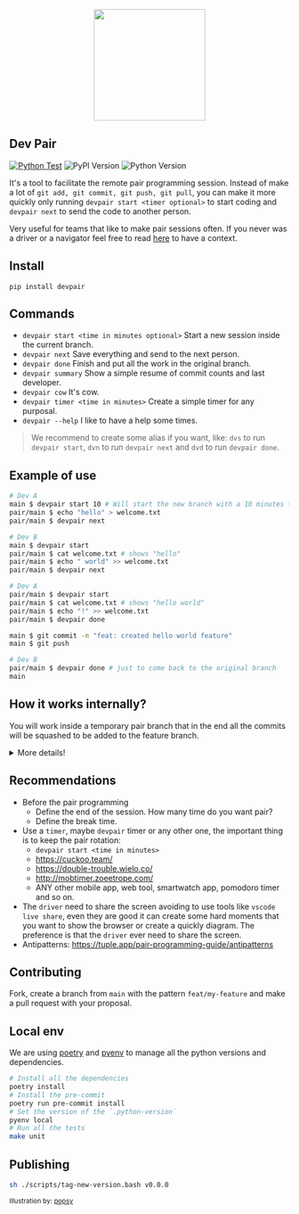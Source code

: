 <div align="center">
    <img src="https://illustrations.popsy.co/amber/communication.svg" width="200px">
</div>

## Dev Pair

[![Python Test](https://github.com/raphaelkieling/pair/actions/workflows/push.yml/badge.svg)](https://github.com/raphaelkieling/pair/actions/workflows/push.yml)
![PyPI Version](https://img.shields.io/pypi/v/devpair)
![Python Version](https://img.shields.io/pypi/pyversions/devpair)

It's a tool to facilitate the remote pair programming session. Instead of make a lot of `git add, git commit, git push, git pull`, you can make it more quickly only running `devpair start <timer optional>` to start coding and `devpair next` to send the code to another person.

Very useful for teams that like to make pair sessions often. If you never was a driver or a navigator feel free to read [here](https://martinfowler.com/articles/on-pair-programming.html) to have a context.

## Install

```
pip install devpair
```

## Commands

- `devpair start <time in minutes optional>` Start a new session inside the current branch.
- `devpair next` Save everything and send to the next person.
- `devpair done` Finish and put all the work in the original branch.
- `devpair summary` Show a simple resume of commit counts and last developer.
- `devpair cow` It's cow.
- `devpair timer <time in minutes>` Create a simple timer for any purposal.
- `devpair --help` I like to have a help some times.

> We recommend to create some alias if you want, like: `dvs` to run `devpair start`, `dvn` to run `devpair next` and `dvd` to run `devpair done`.

## Example of use

```bash
# Dev A
main $ devpair start 10 # Will start the new branch with a 10 minutes timer
pair/main $ echo "hello" > welcome.txt
pair/main $ devpair next

# Dev B
main $ devpair start
pair/main $ cat welcome.txt # shows "hello"
pair/main $ echo " world" >> welcome.txt
pair/main $ devpair next

# Dev A
pair/main $ devpair start
pair/main $ cat welcome.txt # shows "hello world"
pair/main $ echo "!" >> welcome.txt
pair/main $ devpair done

main $ git commit -m "feat: created hello world feature"
main $ git push

# Dev B
pair/main $ devpair done # just to come back to the original branch
main
```

## How it works internally?

You will work inside a temporary pair branch that in the end all the commits will be squashed to be added to the feature branch.

<details>
    <summary>More details!</summary>

Ok ok! Under the hood the `devpair start` will take your current branch and create a copy with the same name but with the prefix `pair`

After make your code changes the `devpair next` will add, commit and push your code using an internal commit message. This step will be more easier to understand checking the [example step by step](#example-of-use)

In the end, we have the `devpair done` that will add, commit, push and delete the branch. Don't worry we will make a squash commit of everything that you did for the current branch.

[![](https://mermaid.ink/img/pako:eNqNkMEKwjAMhl9l5Dzx3rPgA3jtJbb_1uLajpgiMvbu1oOgDGE5fSTfn0AWcsWDDI1Rz8JzsLlr5UpKUbd8Fc4udBmPwwDWKtjlzxzluDv0wwHuVqpuTybIiH-bP6nEMX_rG5N6apOm-faD5d2zpAEJlkxDj4HrpJZsXpvKVcvlmR0ZlYqe6uxZcYo8CicyA093rC_K-3GZ?type=png)](https://mermaid.live/edit#pako:eNqNkMEKwjAMhl9l5Dzx3rPgA3jtJbb_1uLajpgiMvbu1oOgDGE5fSTfn0AWcsWDDI1Rz8JzsLlr5UpKUbd8Fc4udBmPwwDWKtjlzxzluDv0wwHuVqpuTybIiH-bP6nEMX_rG5N6apOm-faD5d2zpAEJlkxDj4HrpJZsXpvKVcvlmR0ZlYqe6uxZcYo8CicyA093rC_K-3GZ)

</details>

## Recommendations

- Before the pair programming
  - Define the end of the session. How many time do you want pair?
  - Define the break time.
- Use a `timer`, maybe `devpair` timer or any other one, the important thing is to keep the pair rotation:
  - `devpair start <time in minutes>`
  - https://cuckoo.team/
  - https://double-trouble.wielo.co/
  - http://mobtimer.zoeetrope.com/
  - ANY other mobile app, web tool, smartwatch app, pomodoro timer and so on.
- The `driver` need to share the screen avoiding to use tools like `vscode live share`, even they are good it can create some hard moments that you want to show the browser or create a quickly diagram. The preference is that the `driver` ever need to share the screen.
- Antipatterns: https://tuple.app/pair-programming-guide/antipatterns

## Contributing

Fork, create a branch from `main` with the pattern `feat/my-feature` and make a pull request with your proposal.

## Local env

We are using [poetry](https://python-poetry.org/) and [pyenv](https://github.com/pyenv/pyenv) to manage all the python versions and dependencies.

```sh
# Install all the dependencies
poetry install
# Install the pre-commit
poetry run pre-commit install
# Set the version of the `.python-version`
pyenv local
# Run all the tests
make unit
```

## Publishing

```sh
sh ./scripts/tag-new-version.bash v0.0.0
```

<sup>Illustration by: [popsy](https://popsy.co/)</sup>
